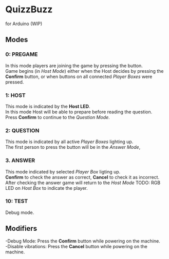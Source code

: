 # QuizzBuzz
for Arduino (WIP)

## Modes

### 0: PREGAME
In this mode players are joining the game by pressing the button.  
Game begins (in _Host Mode_) either when the Host decides by pressing the **Confirm** button, or when buttons on all connected _Player Boxes_ were pressed.

### 1: HOST
This mode is indicated by the **Host LED**.  
In this mode Host will be able to prepare before reading the question.  
Press **Confirm** to continue to the _Question Mode_.

### 2: QUESTION
This mode is indicated by all active _Player Boxes_ lighting up.  
The first person to press the button will be in the _Answer Mode_,

### 3. ANSWER
This mode indicated by selected _Player Box_ ligting up.  
**Confirm** to check the answer as correct, **Cancel** to check it as incorrect.
After checking the answer game will return to the _Host Mode_
TODO: RGB LED on _Host Box_ to indicate the player.

### 10: TEST
Debug mode.

## Modifiers
-Debug Mode: Press the **Confirm** button while powering on the machine.  
-Disable vibrations: Press the **Cancel** button while powering on the machine.  

